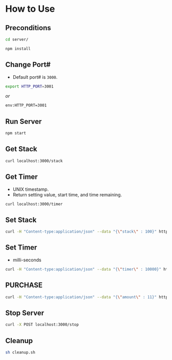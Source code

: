 # How to Use

## Preconditions
```bash
cd server/
```
```bash
npm install
```

## Change Port#
* Default port# is ```3000```.

```bash
export HTTP_PORT=3001
```
*or*
```bash
env:HTTP_PORT=3001
```

## Run Server
```bash
npm start
```

## Get Stack
```bash
curl localhost:3000/stack
```

## Get Timer
* UNIX timestamp.   
* Return setting value, start time, and time remaining.
```bash
curl localhost:3000/timer
```

## Set Stack
```bash
curl -H "Content-type:application/json" --data "{\"stack\" : 100}" http://127.0.0.1:3000/setStack
```

## Set Timer
* milli-seconds
```bash
curl -H "Content-type:application/json" --data "{\"timer\" : 10000}" http://127.0.0.1:3000/setTimer
```

## PURCHASE
```bash
curl -H "Content-type:application/json" --data "{\"amount\" : 11}" http://127.0.0.1:3000/purchase
```

## Stop Server
```bash
curl -X POST localhost:3000/stop
```

## Cleanup
```bash
sh cleanup.sh
```

